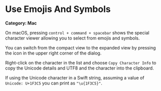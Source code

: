 # Use Emojis And Symbols

__Category: Mac__

On macOS, pressing `control + command + spacebar` shows the special character viewer allowing you to select from emojis and symbols.

You can switch from the compact view to the expanded view by pressing the icon in the upper right corner of the dialog.

Right-click on the character in the list and choose `Copy Character Info` to copy the Unicode details and UTF8 and the character into the clipboard.

If using the Unicode character in a Swift string, assuming a value of `Unicode: U+1F3C5` you can print as `"\u{1F3C5}"`.